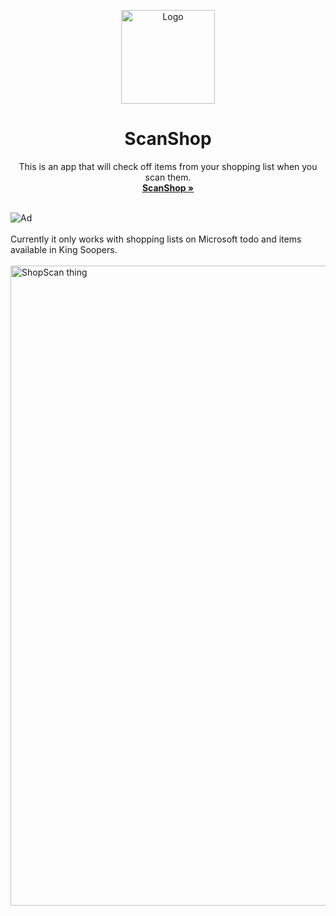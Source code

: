 <p align="center">
  <p align="center">
   <img width="150" height="150" src="https://github.com/user-attachments/assets/68e2ceb7-41cb-4621-bfaa-24cda55d7aa6" alt="Logo">
  </p>
	<h1 align="center"><b>ScanShop</b></h1>
	 <p align="center" style="margin-bottom:0px !important;">
	<p align="center">
		This is an app that will check off items from your shopping list when you scan them.
    <br />
    <a href="https://scanshop.arctix.dev/"><strong>ScanShop »</strong></a>
    <br />
  </p>
</p>
<br />
<img alt="Ad" src="https://github.com/user-attachments/assets/ed060a57-5ffc-4e77-8225-0a44373236d9">
<br />
<br />
Currently it only works with shopping lists on Microsoft todo and items available in King Soopers.
<br />
<br />

<img width="1024" alt="ShopScan thing" src="https://github.com/user-attachments/assets/b4f9b25d-b01e-44e0-a05c-cd52db78a854">
